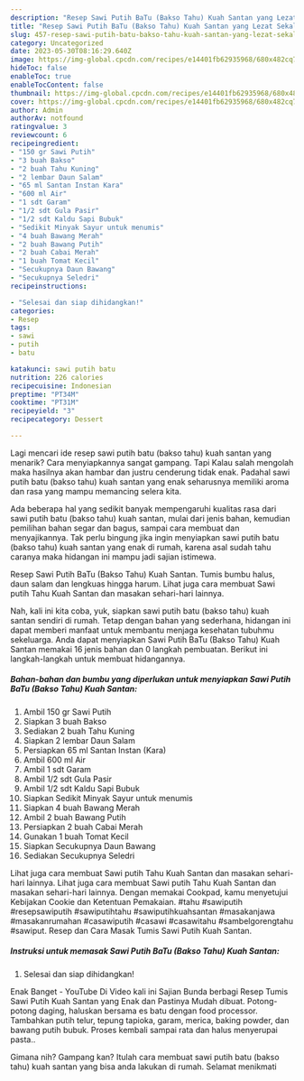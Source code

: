```yaml
---
description: "Resep Sawi Putih BaTu (Bakso Tahu) Kuah Santan yang Lezat Sekali}"
title: "Resep Sawi Putih BaTu (Bakso Tahu) Kuah Santan yang Lezat Sekali}"
slug: 457-resep-sawi-putih-batu-bakso-tahu-kuah-santan-yang-lezat-sekali
category: Uncategorized
date: 2023-05-30T08:16:29.640Z
image: https://img-global.cpcdn.com/recipes/e14401fb62935968/680x482cq70/sawi-putih-batu-bakso-tahu-kuah-santan-foto-resep-utama.jpg
hideToc: false
enableToc: true
enableTocContent: false
thumbnail: https://img-global.cpcdn.com/recipes/e14401fb62935968/680x482cq70/sawi-putih-batu-bakso-tahu-kuah-santan-foto-resep-utama.jpg
cover: https://img-global.cpcdn.com/recipes/e14401fb62935968/680x482cq70/sawi-putih-batu-bakso-tahu-kuah-santan-foto-resep-utama.jpg
author: Admin
authorAv: notfound
ratingvalue: 3
reviewcount: 6
recipeingredient:
- "150 gr Sawi Putih"
- "3 buah Bakso"
- "2 buah Tahu Kuning"
- "2 lembar Daun Salam"
- "65 ml Santan Instan Kara"
- "600 ml Air"
- "1 sdt Garam"
- "1/2 sdt Gula Pasir"
- "1/2 sdt Kaldu Sapi Bubuk"
- "Sedikit Minyak Sayur untuk menumis"
- "4 buah Bawang Merah"
- "2 buah Bawang Putih"
- "2 buah Cabai Merah"
- "1 buah Tomat Kecil"
- "Secukupnya Daun Bawang"
- "Secukupnya Seledri"
recipeinstructions:

- "Selesai dan siap dihidangkan!"
categories:
- Resep
tags:
- sawi
- putih
- batu

katakunci: sawi putih batu 
nutrition: 226 calories
recipecuisine: Indonesian
preptime: "PT34M"
cooktime: "PT31M"
recipeyield: "3"
recipecategory: Dessert

---
```



Lagi mencari ide resep sawi putih batu (bakso tahu) kuah santan yang menarik? Cara menyiapkannya sangat gampang. Tapi Kalau salah mengolah maka hasilnya akan hambar dan justru cenderung tidak enak. Padahal sawi putih batu (bakso tahu) kuah santan yang enak seharusnya memiliki aroma dan rasa yang mampu memancing selera kita.


Ada beberapa hal yang sedikit banyak mempengaruhi kualitas rasa dari sawi putih batu (bakso tahu) kuah santan, mulai dari jenis bahan, kemudian pemilihan bahan segar dan bagus, sampai cara membuat dan menyajikannya. Tak perlu bingung jika ingin menyiapkan sawi putih batu (bakso tahu) kuah santan yang enak di rumah, karena asal sudah tahu caranya maka hidangan ini mampu jadi sajian istimewa.

Resep Sawi Putih BaTu (Bakso Tahu) Kuah Santan. Tumis bumbu halus, daun salam dan lengkuas hingga harum. Lihat juga cara membuat Sawi putih Tahu Kuah Santan dan masakan sehari-hari lainnya.


Nah, kali ini kita coba, yuk, siapkan sawi putih batu (bakso tahu) kuah santan sendiri di rumah. Tetap dengan bahan yang sederhana, hidangan ini dapat memberi manfaat untuk membantu menjaga kesehatan tubuhmu sekeluarga. Anda dapat menyiapkan Sawi Putih BaTu (Bakso Tahu) Kuah Santan memakai 16 jenis bahan dan 0 langkah pembuatan. Berikut ini langkah-langkah untuk membuat hidangannya.

<!--inarticleads1-->

##### Bahan-bahan dan bumbu yang diperlukan untuk menyiapkan Sawi Putih BaTu (Bakso Tahu) Kuah Santan:

1. Ambil 150 gr Sawi Putih
1. Siapkan 3 buah Bakso
1. Sediakan 2 buah Tahu Kuning
1. Siapkan 2 lembar Daun Salam
1. Persiapkan 65 ml Santan Instan (Kara)
1. Ambil 600 ml Air
1. Ambil 1 sdt Garam
1. Ambil 1/2 sdt Gula Pasir
1. Ambil 1/2 sdt Kaldu Sapi Bubuk
1. Siapkan Sedikit Minyak Sayur untuk menumis
1. Siapkan 4 buah Bawang Merah
1. Ambil 2 buah Bawang Putih
1. Persiapkan 2 buah Cabai Merah
1. Gunakan 1 buah Tomat Kecil
1. Siapkan Secukupnya Daun Bawang
1. Sediakan Secukupnya Seledri


Lihat juga cara membuat Sawi putih Tahu Kuah Santan dan masakan sehari-hari lainnya. Lihat juga cara membuat Sawi putih Tahu Kuah Santan dan masakan sehari-hari lainnya. Dengan memakai Cookpad, kamu menyetujui Kebijakan Cookie dan Ketentuan Pemakaian. #tahu #sawiputih #resepsawiputih #sawiputihtahu #sawiputihkuahsantan #masakanjawa #masakanrumahan #casawiputih #casawi #casawitahu #sambelgorengtahu #sawiput. Resep dan Cara Masak Tumis Sawi Putih Kuah Santan. 

<!--inarticleads2-->

##### Instruksi untuk memasak Sawi Putih BaTu (Bakso Tahu) Kuah Santan:


1. Selesai dan siap dihidangkan!

Enak Banget - YouTube Di Video kali ini Sajian Bunda berbagi Resep Tumis Sawi Putih Kuah Santan yang Enak dan Pastinya Mudah dibuat. Potong-potong daging, haluskan bersama es batu dengan food processor. Tambahkan putih telur, tepung tapioka, garam, merica, baking powder, dan bawang putih bubuk. Proses kembali sampai rata dan halus menyerupai pasta.. 

Gimana nih? Gampang kan? Itulah cara membuat sawi putih batu (bakso tahu) kuah santan yang bisa anda lakukan di rumah. Selamat menikmati
